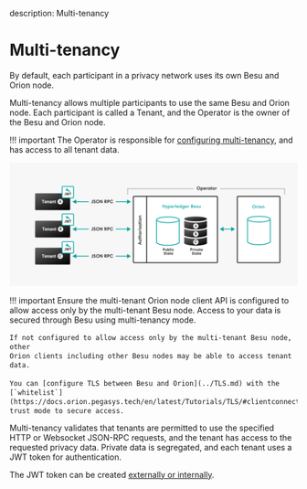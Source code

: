 description: Multi-tenancy
<!--- END of page meta data -->

# Multi-tenancy

By default, each participant in a privacy network uses its own Besu and Orion
node.

Multi-tenancy allows multiple participants to use the same Besu and
Orion node. Each participant is called a Tenant, and the Operator is the
owner of the Besu and Orion node.

!!! important
    The Operator is responsible for [configuring multi-tenancy](../../Tutorials/Privacy/Configuring-Multi-Tenancy.md), and has 
    access to all tenant data.
    
![Multi-tenancy](../../images/Multi-tenancy.png)

!!! important
    Ensure the multi-tenant Orion node client API is configured to allow access only by the multi-tenant Besu node. Access to your data is secured through Besu using multi-tenancy mode.

    If not configured to allow access only by the multi-tenant Besu node, other
    Orion clients including other Besu nodes may be able to access tenant data.
    
    You can [configure TLS between Besu and Orion](../TLS.md) with the [`whitelist`](https://docs.orion.pegasys.tech/en/latest/Tutorials/TLS/#clientconnectiontlsservertrust) trust mode to secure access.

Multi-tenancy validates that tenants are permitted to use the specified HTTP or
Websocket JSON-RPC requests, and the tenant has access to the requested privacy
data. Private data is segregated, and each tenant uses a JWT token for
authentication.

The JWT token can be created [externally or internally](../../HowTo/Interact/APIs/Authentication.md).